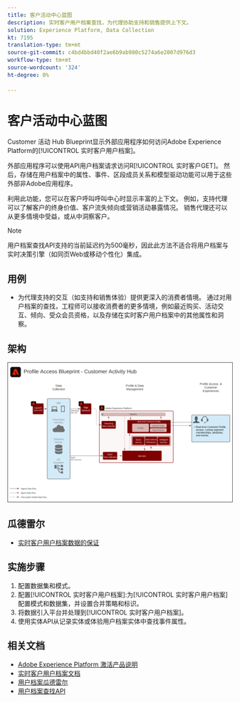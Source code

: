 ```yaml
---
title: 客户活动中心蓝图
description: 实时客户用户档案查找，为代理协助支持和销售提供上下文。
solution: Experience Platform, Data Collection
kt: 7195
translation-type: tm+mt
source-git-commit: c4bd4bbd40f2ae6b9ab980c5274a6e2007d976d3
workflow-type: tm+mt
source-wordcount: '324'
ht-degree: 0%

---
```



# 客户活动中心蓝图

Customer 活动 Hub Blueprint显示外部应用程序如何访问Adobe Experience Platform的[!UICONTROL 实时客户用户档案]。

外部应用程序可以使用API用户档案请求访问R[!UICONTROL 实时客户GET]。 然后，存储在用户档案中的属性、事件、区段成员关系和模型驱动功能可以用于这些外部非Adobe应用程序。

利用此功能，您可以在客户呼叫呼叫中心时显示丰富的上下文。 例如，支持代理可以了解客户的终身价值、客户流失倾向或营销活动暴露情况。 销售代理还可以从更多情境中受益，或从中洞察客户。

>[!NOTE]
>
>用户档案查找API支持的当前延迟约为500毫秒，因此此方法不适合将用户档案与实时决策引擎（如同页Web或移动个性化）集成。

## 用例

* 为代理支持的交互（如支持和销售体验）提供更深入的消费者情境。 通过对用户档案的查找，工程师可以接收消费者的更多情境，例如最近购买、活动交互、倾向、受众会员资格，以及存储在实时客户用户档案中的其他属性和洞察。

## 架构

<img src="assets/cah.svg" alt="客户活动中心蓝图的参考体系结构" style="border:1px solid #4a4a4a" />

## 瓜德雷尔

* [实时客户用户档案数据的保证](https://experienceleague.adobe.com/docs/experience-platform/profile/guardrails.html)

## 实施步骤

1. 配置数据集和模式。
1. 配置[!UICONTROL 实时客户用户档案]:为[!UICONTROL 实时客户用户档案]配置模式和数据集，并设置合并策略和标识。
1. 将数据引入平台并处理到[!UICONTROL 实时客户用户档案]。
1. 使用实体API从记录实体或体验用户档案实体中查找事件属性。

## 相关文档

* [Adobe Experience Platform 激活产品说明](https://helpx.adobe.com/legal/product-descriptions/adobe-experience-platform0.html)
* [实时客户用户档案文档](https://experienceleague.adobe.com/docs/experience-platform/profile/home.html?lang=en)
* [用户档案瓜德雷尔](https://experienceleague.adobe.com/docs/experience-platform/profile/guardrails.html)
* [用户档案查找API](https://www.adobe.io/apis/experienceplatform/home/api-reference.html)
